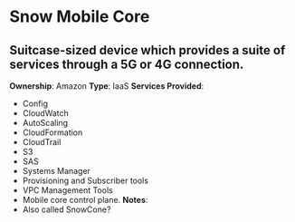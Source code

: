 # Snow Mobile Core
## Suitcase-sized device which provides a suite of services through a 5G or 4G connection.
**Ownership**: Amazon
**Type**: IaaS
**Services Provided**: 
- Config
- CloudWatch
- AutoScaling
- CloudFormation
- CloudTrail
- S3
- SAS
- Systems Manager
- Provisioning and Subscriber tools
- VPC Management Tools
- Mobile core control plane.
**Notes**: 
- Also called SnowCone?
